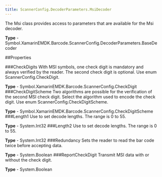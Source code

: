 ```yaml
---
title: ScannerConfig.DecoderParameters.MsiDecoder
---
```

The Msi class provides access to parameters that are available for the Msi decoder.

**Type** - Symbol.XamarinEMDK.Barcode.ScannerConfig.DecoderParameters.BaseDecoder

##Properties

###CheckDigits
With MSI symbols, one check digit is mandatory and always verified by the reader. The second check digit is optional. Use enum ScannerConfig.CheckDigit.

**Type** - Symbol.XamarinEMDK.Barcode.ScannerConfig.CheckDigit
###CheckDigitScheme
Two algorithms are possible for the verification of the second MSI check digit. Select the algorithm used to encode the check digit. Use enum ScannerConfig.CheckDigitScheme.

**Type** - Symbol.XamarinEMDK.Barcode.ScannerConfig.CheckDigitScheme
###Length1
Use to set decode lengths. The range is 0 to 55.

**Type** - System.Int32
###Length2
Use to set decode lengths. The range is 0 to 55.

**Type** - System.Int32
###Redundancy
Sets the reader to read the bar code twice before accepting data.

**Type** - System.Boolean
###ReportCheckDigit
Transmit MSI data with or without the check digit.

**Type** - System.Boolean


